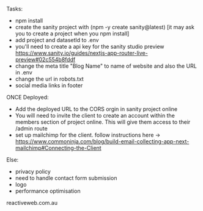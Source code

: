 Tasks:

- npm install
- create the sanity project with (npm -y create sanity@latest) [it may ask you to create a project when you npm install]
- add project and datasetId to .env
- you'll need to create a api key for the sanity studio preview https://www.sanity.io/guides/nextjs-app-router-live-preview#02c554b8fddf
- change the meta title "Blog Name" to name of website and also the URL in .env
- change the url in robots.txt
- social media links in footer

ONCE Deployed:

- Add the deployed URL to the CORS orgin in sanity project online
- You will need to invite the client to create an account within the members section of project online. This will give them access to their /admin route
- set up mailchimp for the client. follow instructions here -> https://www.commoninja.com/blog/build-email-collecting-app-next-mailchimp#Connecting-the-Client

Else:

- privacy policy
- need to handle contact form submission
- logo
- performance optimisation

reactiveweb.com.au
